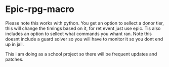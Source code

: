 # Epic-rpg-macro
Please note this works with python.
You get an option to sellect a donor tier, this will change the timings based on it, for ret event just use epic.
Tis also includes an option to sellect what commands you whant ran.
Note this doesnt include a guard solver so you will have to monitor it so you dont end up in jail.

This i am doing as a school project so there will be frequent updates and patches.
